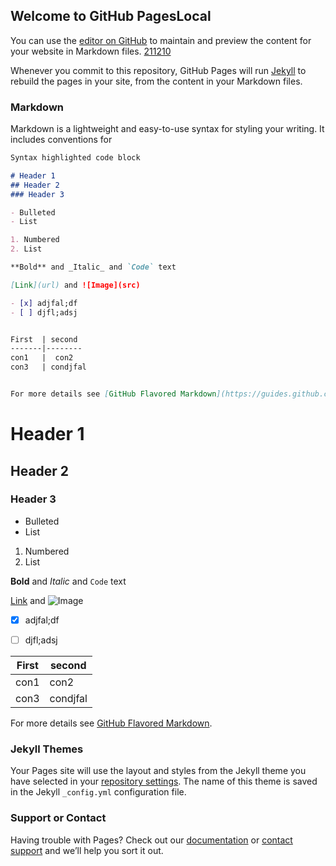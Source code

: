 ## Welcome to GitHub PagesLocal

You can use the [editor on GitHub](https://github.com/internatmc/internatmc.github.io/edit/main/README.md) to maintain and preview the content for your website in Markdown files. [211210](https://github.com/internatmc/internatmc.github.io/211210.md)

Whenever you commit to this repository, GitHub Pages will run [Jekyll](https://jekyllrb.com/) to rebuild the pages in your site, from the content in your Markdown files.

### Markdown

Markdown is a lightweight and easy-to-use syntax for styling your writing. It includes conventions for

```markdown
Syntax highlighted code block

# Header 1
## Header 2
### Header 3

- Bulleted
- List

1. Numbered
2. List

**Bold** and _Italic_ and `Code` text

[Link](url) and ![Image](src)

- [x] adjfal;df
- [ ] djfl;adsj


First  | second
-------|--------
con1   |  con2
con3   | condjfal


For more details see [GitHub Flavored Markdown](https://guides.github.com/features/mastering-markdown/).
```
# Header 1
## Header 2
### Header 3

- Bulleted
- List

1. Numbered
2. List

**Bold** and _Italic_ and `Code` text

[Link](url) and ![Image](src)

- [x] adjfal;df
- [ ] djfl;adsj


First  | second
-------|--------
con1   |  con2
con3   | condjfal


For more details see [GitHub Flavored Markdown](https://guides.github.com/features/mastering-markdown/).

### Jekyll Themes

Your Pages site will use the layout and styles from the Jekyll theme you have selected in your [repository settings](https://github.com/internatmc/internatmc.github.io/settings). The name of this theme is saved in the Jekyll `_config.yml` configuration file.

### Support or Contact

Having trouble with Pages? Check out our [documentation](https://docs.github.com/categories/github-pages-basics/) or [contact support](https://github.com/contact) and we’ll help you sort it out.
